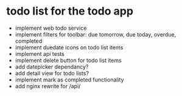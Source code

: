 # todo list for the todo app
- implement web todo service
- implement filters for toolbar: due tomorrow, due today, overdue, completed
- implement duedate icons on todo list items
- implement api tests
- implement delete button for todo list items
- add datepicker dependancy?
- add detail view for todo lists?
- implement mark as completed functionality
- add nginx rewrite for /api/